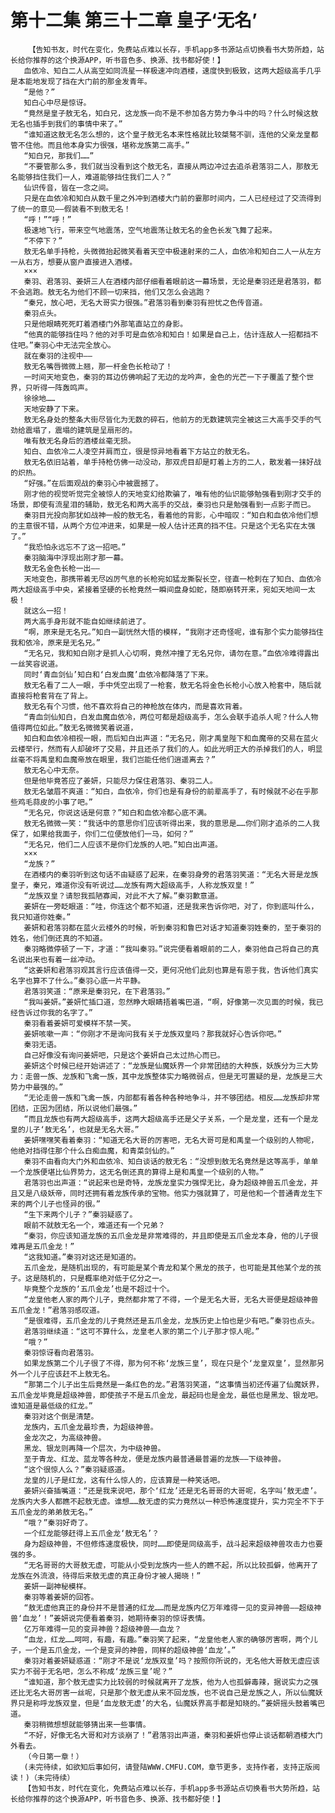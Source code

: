 # 第十二集 第三十二章 皇子‘无名’
        【告知书友，时代在变化，免费站点难以长存，手机app多书源站点切换看书大势所趋，站长给你推荐的这个换源APP，听书音色多、换源、找书都好使！】
       血依冷、知白二人从高空如同流星一样极速冲向酒楼，速度快到极致，这两大超级高手几乎是本能地发现了挡在大门前的那金发青年。
       “是他？”
       知白心中尽是惊讶。
       “竟然是皇子敖无名，知白兄，这龙族一向不是不参加各方势力争斗中的吗？什么时候这敖无名也插手到我们的事情中来了。”
       “谁知道这敖无名怎么想的，这个皇子敖无名本来性格就比较桀骜不驯，连他的父亲龙皇都管不住他。而且他本身实力很强，堪称龙族第二高手。”
       “知白兄，那我们……”
       “不要管那么多，我们就当没看到这个敖无名，直接从两边冲过去追杀君落羽二人，那敖无名能够挡住我们一人，难道能够挡住我们二人？”
       仙识传音，皆在一念之间。
       只是在血依冷和知白从数千里之外冲到酒楼大门前的霎那时间内，二人已经经过了交流得到了统一的意见——假装看不到敖无名！
       “呼！”“呼！”
       极速地飞行，带来空气地震荡，空气地震荡让敖无名的金色长发飞舞了起来。
       “不停下？”
       敖无名单手持枪，头微微抬起微笑看着天空中极速射来的二人，血依冷和知白二人一从左方一从右方，想要从窗户直接进入酒楼。
       ×××
       秦羽、君落羽、姜妍三人在酒楼内部仔细看着眼前这一幕场景，无论是秦羽还是君落羽，都不会逃跑。敖无名为他们不顾一切来挡，他们又怎么会逃跑？
       “秦兄，放心吧，无名大哥实力很强。”君落羽看到秦羽有担忧之色传音道。
       秦羽点头。
       只是他眼睛死死盯着酒楼门外那笔直站立的身影。
       “他真的能够挡住吗？他的对手可是血依冷和知白！如果是自己上，估计连敌人一招都挡不住吧。”秦羽心中无法完全放心。
       就在秦羽的注视中——
       敖无名嘴唇微微上翘，那一杆金色长枪动了！
       一时间天地变色，秦羽的耳边仿佛响起了无边的龙吟声，金色的光芒一下子覆盖了整个世界，只听得一阵轰鸣声。
       徐徐地……
       天地安静了下来。
       敖无名身处的整条大街尽皆化为无数的碎石，他前方的无数建筑完全被这三大高手交手的气劲给震塌了，震塌的建筑是呈扇形的。
       唯有敖无名身后的酒楼丝毫无损。
       知白、血依冷二人凌空并肩而立，很是惊异地看着下方站立的敖无名。
       敖无名依旧站着，单手持枪仿佛一动没动，那双虎目却是盯着上方的二人，散发着一抹好战的炽热。
       “好强。”在后面观战的秦羽心中被震撼了。
       刚才他的视觉听觉完全被惊人的天地变幻给欺骗了，唯有他的仙识能够勉强看到刚才交手的场景，即使有流星泪的辅助，敖无名和两大高手的交战，秦羽也只是勉强看到一点影子而已。
       秦羽目光投向那犹如战神一般的敖无名，看着他的背影，心中暗叹：“知白和血依冷他们想的主意很不错，从两个方位冲进来，如果是一般人估计还真的挡不住。只是这个无名实在太强了。”
       “我恐怕永远忘不了这一招吧。”
       秦羽脑海中浮现出刚才那一幕。
       敖无名金色长枪一出——
       天地变色，那携带着无尽凶厉气息的长枪宛如猛龙撕裂长空，径直一枪刺在了知白、血依冷两大超级高手中央，紧接着坚硬的长枪竟然一瞬间盘身如蛇，随即崩转开来，宛如天地间一太极！
       就这么一招！
       两大高手身形就不能自如继续前进了。
       “啊，原来是无名兄。”知白一副恍然大悟的模样，“我刚才还奇怪呢，谁有那个实力能够挡住我和依冷，原来是无名兄。”
       “无名兄，我和知白刚才是抓人心切啊，竟然冲撞了无名兄你，请勿在意。”血依冷难得露出一丝笑容说道。
       同时‘青血剑仙’知白和‘白发血魔’血依冷都降落了下来。
       敖无名看了二人一眼，手中凭空出现了一枪套，敖无名将金色长枪小心放入枪套中，随后就直接将枪套背在了背上。
       敖无名有个习惯，他不喜欢将自己的神枪放在体内，而是喜欢背着。
       “青血剑仙知白，白发血魔血依冷，两位可都是超级高手，怎么会联手追杀人呢？什么人物值得两位如此。”敖无名微微笑着说道，
       知白和血依冷相视一眼，而后知白出声道：“无名兄，刚才禹皇陛下和血魔帝的交易在蓝火云楼举行，然而有人却破坏了交易，并且还杀了我们的人。如此光明正大的杀掉我们的人，明显丝毫不将禹皇和血魔帝放在眼里，我们岂能任他们逍遥离去？”
       敖无名心中无奈。
       但是他毕竟答应了姜妍，只能尽力保住君落羽、秦羽二人。
       敖无名皱眉不爽道：“知白，血依冷，你们也是有身份的前辈高手了，有时候就不必在乎那些鸡毛蒜皮的小事了吧。”
       “无名兄，你说这话是何意？”知白和血依冷都心底不满。
       敖无名微微一笑：“我话中的意思你们应该听得出来，我的意思是……你们刚才追杀的二人我保了，如果给我面子，你们二位便放他们一马，如何？”
       “无名兄，他们二人应该不是你们龙族的人吧。”知白出声道。
       ×××
       “龙族？”
       在酒楼内的秦羽听到这句话不由疑惑了起来，在秦羽身旁的君落羽笑道：“无名大哥是龙族皇子，秦兄，难道你没有听说过……龙族有两大超级高手，人称龙族双皇！”
       “龙族双皇？请恕我孤陋寡闻，对此不大了解。”秦羽歉意道。
       姜妍在一旁眨眼道：“哇，你连这个都不知道，还是我来告诉你吧，对了，你到底叫什么，我只知道你姓秦。”
       姜妍和君落羽都在蓝火云楼外的时候，听到秦羽和鲁巴对话才知道秦羽姓秦的，至于秦羽的姓名，他们倒还真的不知道。
       秦羽略微停顿了一下，才道：“我叫秦羽。”说完便看着眼前的二人，秦羽他自己将自己的真名说出来也有着一丝冲动。
       “这姜妍和君落羽观其言行应该值得一交，更何况他们此刻也算是有恩于我，告诉他们真实名字也算不了什么。”秦羽心底一片平静。
       君落羽笑道：“原来是秦羽兄，在下君落羽。”
       “我叫姜妍。”姜妍忙插口道，忽然睁大眼睛捂着嘴巴道，“啊，好像第一次见面的时候，我已经告诉过你我的名字了。”
       秦羽看着姜妍可爱模样不禁一笑。
       姜妍咳嗽一声：“你刚才不是询问我有关于龙族双皇吗？那我就好心告诉你吧。”
       秦羽无语。
       自己好像没有询问姜妍吧，只是这个姜妍自己太过热心而已。
       姜妍这个时候已经开始讲述了：“龙族是仙魔妖界一个非常团结的大种族，妖族分为三大势力：走兽一族、龙族和飞禽一族，其中龙族整体实力略微弱点，但是无可置疑的是，龙族是三大势力中最强的。”
       “无论走兽一族和飞禽一族，内部都有着各种各种地争斗，并不够团结。相反……龙族却非常团结，正因为团结，所以说他们最强。”
       “而且龙族也有两大超级高手，这两大超级高手还是父子关系，一个是龙皇，还有一个是龙皇的儿子‘敖无名’，也就是无名大哥。”
       姜妍嘿嘿笑看着秦羽：“知道无名大哥的厉害吧，无名大哥可是和禹皇一个级别的人物呢，他绝对挡得住那个什么白痴血魔，和青菜剑仙的。”
       秦羽不由看向大门外和血依冷、知白谈话的敖无名：“没想到敖无名竟然是这等高手，单单一个龙族便堪比仙界势力，这无名倒还真的算得上是和禹皇一个级别的人物。”
       君落羽也出声道：“说起来也是奇特，龙族龙皇实力强悍无比，身为超级神兽五爪金龙，并且又是八级妖帝，同时还拥有着龙族传承的宝物。他实力强就算了，可是他和一个普通青龙生下来的两个儿子也怪异的很。”
       “生下来两个儿子？”秦羽疑惑了。
       眼前不就敖无名一个，难道还有一个兄弟？
       “秦羽，你应该知道龙族的五爪金龙是非常难得的，并且即使是五爪金龙本身，他的儿子很难再是五爪金龙！”
       “这我知道。”秦羽对这还是知道的。
       五爪金龙，是随机出现的，有可能是某个青龙和某个黑龙的孩子，也可能是其他某个龙的孩子。这是随机的，只是概率绝对低于亿分之一。
       毕竟整个龙族的‘五爪金龙’也是不超过十个。
       “龙皇他老人家的两个儿子，竟然都非常了不得，一个是无名大哥，无名大哥便是超级神兽五爪金龙！”君落羽感叹道。
       “是很难得，五爪金龙的儿子竟然还是五爪金龙，龙族历史上怕也是少有吧。”秦羽也点头。
       君落羽继续道：“这可不算什么，龙皇老人家的第二个儿子那才惊人呢。”
       “哦？”
       秦羽惊讶看向君落羽。
       如果龙族第二个儿子很了不得，那为何不称‘龙族三皇’，现在只是个‘龙皇双皇’，显然那另外一个儿子应该赶不上敖无名。
       “那第二个儿子出生后竟然是一条红色的龙。”君落羽笑道，“这事情当初还传遍了仙魔妖界，五爪金龙毕竟是超级神兽，即使孩子不是五爪金龙，最起码也是金龙，最低也是黑龙、银龙吧。谁知道是最低级的红龙。”
       秦羽对这个倒是清楚。
       龙族内，五爪金龙最珍贵，为超级神兽。
       金龙次之，为高级神兽。
       黑龙、银龙则再降一个层次，为中级神兽。
       至于青龙、红龙、蓝龙等各种龙，便是龙族内最普通最普遍的龙族——下级神兽。
       “这个很惊人么？”秦羽疑惑道。
       龙皇的儿子是红龙，这有什么惊人的，应该算是一种笑话吧。
       姜妍兴奋插嘴道：“还是我来说吧，那个‘红龙’还是无名哥哥的大哥呢，名字叫‘敖无虚’。龙族内大多人都瞧不起敖无虚。谁想……敖无虚的实力竟然以一种恐怖速度提升，实力完全不下于五爪金龙的弟弟敖无名。”
       “哦？”秦羽好奇了。
       一个红龙能够赶得上五爪金龙‘敖无名’？
       身为超级神兽，不但修炼速度极快，同时……即使是同级高手，战斗起来超级神兽攻击力也要强的多。
       “无名哥哥的大哥敖无虚，可能从小受到龙族内一些人的瞧不起，所以比较孤僻，他离开了龙族在外流浪，待得后来敖无虚的真正身份才被人揭晓！”
       姜妍一副神秘模样。
       秦羽等着姜妍的回答。
       “敖无虚他真正的身份并不是普通的红龙……而是龙族内亿万年难得一见的变异神兽——超级神兽‘血龙’！”姜妍说完便看着秦羽，她期待秦羽的惊讶表情。
       亿万年难得一见的变异神兽？超级神兽——血龙？
       “血龙，红龙……呵呵，有趣，有趣。”秦羽笑了起来，“龙皇他老人家的确够厉害啊，两个儿子，一个是五爪金龙，一个是变异的神兽，同样的超级神兽‘血龙’。”
       秦羽对着姜妍疑惑道：“刚才不是说‘龙族双皇’吗？按照你所说的，无名他大哥敖无虚应该实力不弱于无名吧，怎么不称成‘龙族三皇’呢？”
       “谁知道，那个敖无虚实力比较弱的时候就离开了龙族，他为人也孤僻毒辣，据说实力之强还比无名大哥厉害一丝呢，只是那个敖无虚从来不回龙族，也不说自己是龙族之人，所以仙魔妖界只是称呼龙族双皇，但是‘血龙敖无虚’的大名，仙魔妖界高手都是知晓的。”姜妍摇头鼓着嘴巴道。
       秦羽稍微想想就能够猜出来一些事情。
       “不好，好像无名大哥和对方谈崩了！”君落羽出声道，秦羽和姜妍也停止谈话都朝酒楼大门外看去。
       （今日第一章！）
       (未完待续，如欲知后事如何，请登陆WWW.CMFU.COM，章节更多，支持作者，支持正版阅读！)（未完待续）
       【告知书友，时代在变化，免费站点难以长存，手机app多书源站点切换看书大势所趋，站长给你推荐的这个换源APP，听书音色多、换源、找书都好使！】